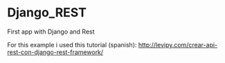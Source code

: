 # Django_REST
First app with Django and Rest

For this example i used this tutorial (spanish): http://levipy.com/crear-api-rest-con-django-rest-framework/
